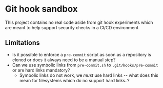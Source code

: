 # Git hook sandbox
This project contains no real code aside from git hook experiments which are
meant to help support security checks in a CI/CD environment.
## Limitations
* Is it possible to enforce a `pre-commit` script as soon as a repository is
cloned or does it always need to be a manual step?
* Can we use symbolic links from `pre-commit.sh` to `.git/hooks/pre-commit`
or are hard links mandatory?
  * Symbolic links do not work, we *must* use hard links -- what does this
mean for filesystems which do no support hard links..?
